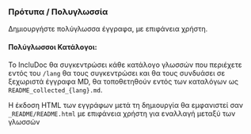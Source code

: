 ### **Πρότυπα / Πολυγλωσσία**

Δημιουργήστε πολύγλωσσα έγγραφα, με επιφάνεια χρήστη.


#### Πολύγλωσσοι Κατάλογοι:

Το IncluDoc θα συγκεντρώσει κάθε κατάλογο γλωσσών που περιέχετε εντός του ```/lang``` θα τους συγκεντρώσει και θα τους συνδυάσει σε ξεχωριστά έγγραφα MD, θα τοποθετηθούν εντός των καταλόγων ως ```README_collected_{lang}.md```.

Η έκδοση HTML των εγγράφων μετά τη δημιουργία θα εμφανιστεί σαν ```_README/README.html``` με επιφάνεια χρήστη για εναλλαγή μεταξύ των γλωσσών
